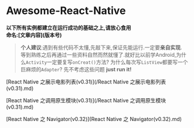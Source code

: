 # Awesome-React-Native
 

**以下所有实例都建立在运行成功的基础之上,请放心食用**  
**命名:[文章内容]\(版本号)**


> **个人建议**:遇到有些代码不太懂,先敲下来,保证先能运行.一定要**亲自实现**.  
> 等到熟练之后再通过一些资料自然而然就懂了.就好比以前学Android,为什么`Activity`一定要复写`onCreat()`方法? 为什么每次写`ListView`都要写一个巨麻烦的`Adapter`? 先不考虑这些问题 **just run it!**

[React Native 之展示电影列表(v0.31)](/React Native 之展示电影列表(v0.31).md)

[React Native 之调用原生模块(v0.31)](/React Native 之调用原生模块(v0.31).md)

[React Native 之 Navigator(v0.32)](React Native 之 Navigator(v0.32).md)



